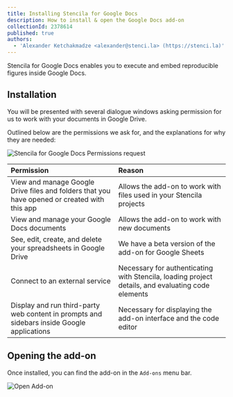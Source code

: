 ```yaml
---
title: Installing Stencila for Google Docs
description: How to install & open the Google Docs add-on
collectionId: 2378614
published: true
authors:
  - 'Alexander Ketchakmadze <alexander@stenci.la> (https://stenci.la)'
---
```


Stencila for Google Docs enables you to execute and embed reproducible figures inside Google Docs.

## Installation

You will be presented with several dialogue windows asking permission for us to work with your documents in Google Drive.

Outlined below are the permissions we ask for, and the explanations for why they are needed:

![Stencila for Google Docs Permissions request](https://user-images.githubusercontent.com/1646307/106334557-ebf0c100-6258-11eb-8cf7-28c92a041476.png)

| Permission                                                                                   | Reason                                                                                            |
| :------------------------------------------------------------------------------------------- | :------------------------------------------------------------------------------------------------ |
| View and manage Google Drive files and folders that you have opened or created with this app | Allows the add-on to work with files used in your Stencila projects                               |
| View and manage your Google Docs documents                                                   | Allows the add-on to work with new documents                                                      |
| See, edit, create, and delete your spreadsheets in Google Drive                              | We have a beta version of the add-on for Google Sheets                                            |
| Connect to an external service                                                               | Necessary for authenticating with Stencila, loading project details, and evaluating code elements |
| Display and run third-party web content in prompts and sidebars inside Google applications   | Necessary for displaying the add-on interface and the code editor                                 |

## Opening the add-on

Once installed, you can find the add-on in the `Add-ons` menu bar.

![Open Add-on](https://user-images.githubusercontent.com/1646307/106334554-eb582a80-6258-11eb-9027-71239e16151f.png)
